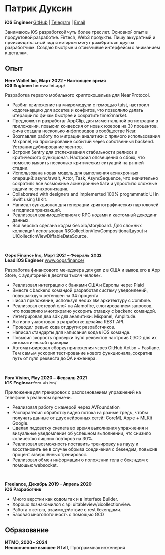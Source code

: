 
# Патрик Дуксин 
**iOS Engineer**
[GitHub](https://github.com/elro-root) | [Telegram](https://t.me/elro_here) | [Email](mailto:patrikduksin@gmail.com)

Занимаюсь iOS разработкой чуть более трех лет. Основной опыт в продуктовой разработке. Fintech, Web3 продукты. Пишу аккуратный и производительный код в котором могут разобраться другие разработчики. Создаю быстрые и отзывчивые интерфейсы с вниманием к деталям.

Опыт
-
**Here Wallet Inc, Март 2022 – Настоящее время <br>
iOS Engineer** 
herewallet.app/

Разработка первого мобильного криптокошелька для Near Protocol.

- Разбил приложение на микромодули с помощью tuist, настроил кодогенарцию для ассетов и конфигов, что позволило делать итерации по фичам быстрее и сократить time2market.
- Предложил и разработал AppClip, для моментальной регистрации в приложении, повысил конверсия от новых юзеров на 30 процентов,  фича создала несколько инфоповодов в сообществе Near. 
- Возглавлял работу по миграции аналитики с прямого использования Mixpanel, на проксирование событий через собственный backend. Устранил дублирование эвентов. 
- Встроил Sentry для отслеживания стабильности релизов и критического функционал. Настроил оповещения о сбоях, что помогло выявить несколько критических ситуаций на ранней стадии. 
- Использована новая модель для выполнения асинхронных операций: async/await, Actor, Task, AsyncSequence, что значительно сократило все возможные асинхронные баги и упростило сложные задачи по синхронизации.
- Collaborated with designers and implemented 100% programmatic UI in Swift using UIKit.
- Написал функционал для генерации криптографических пар ключей и подписи транзакций.
- Реализовал взаимодействием с RPC нодами и кастомный декодинг данных.
- Вся верстка сделана кодом без xib/storyboard. Для сложных коллекций использовал NSCollectionViewCompositionalLayout и UICollectionViewDiffableDataSource.

<br>

**Oops Finance Inc, Март 2021 – Февраль 2022 <br>
Lead iOS Engineer**
www.oops.finance/

Разработка финансового менеджера для gen z в США и вывод его в App Store, с аудиторией в десятки тысяч человек.

- Реализовал интеграцию с банками США и Европы через Plaid
- Вместе с backend командой разработал систему уведомлений, повышающую ретеншен на 34 процента. 
- Писал приложение, используя Redux like архитектуру с Combine.
- Реализовал сетевой слой на Alamofire, с логированием запросов, что позволило многократно ускорить отладку с backend командой.
- Интегрировал два sdk для аналитики: Mixpanel, Amplitude.
- Активно учавстовал в разработке дезайна REST API.
- Проводил ревью кода от других разработчиков. 
- Написал стандарты для написания кода в iOS команде.
- Повысил скорость проверки пулл реквестов настроив CI/CD для их автоматической проверки
- Автоматизировал сборку приложения через GitHub Action + Fastlane. Тем самым ускорил тестирование нового функционала, сократив путь от пулл реквеста до QA инженера. 
<br>

**Fora Vision, May 2020 – Февраль 2021 <br>
iOS Engineer**
fora.vision/

Приложение для тренировок с распознованием упражнений на телефоне в реальном времени.

- Реализовал работу с камерой через AVFoundation
- Распаралелил обработку видео потока на разные треды, чтобы получать данные от двух нейронных сетей: CoreML Apple + MLKit Google.
- Сделал подсветку скелета во время выполнения упражнения и визуальное уведомление об успешном выполнении, что снизило количество лишних повторов на 30%.
- Реализовал возможность поставить тренировку на паузу и восстановить ее в случае обрыва соединения с бекендом, повысив процент завершённых тренировок.
- Реализовал обмен информации о положении тела с бекендом с помощью websocket.
<br>

**Freelance, Декабрь 2019 – Апрель 2020 <br>
iOS Разработчик**

- Много верстки как кодом так и в Interface Builder.
- Хорошо познакомился с api uitableview/uicollectionview. 
- Работа с сетью, взаимодействие с rest бекендами. 
- Базовая многопоточность с помощью GCD


Образование
- 
**ИТМО, 2020 – 2024 <br>
Неоконченное высшее**
ИТиП, Программная инженерия